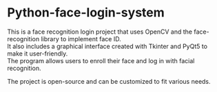 # Python-face-login-system

This is a face recognition login project that uses OpenCV and the face-recognition library to implement face ID.<br>
It also includes a graphical interface created with Tkinter and PyQt5 to make it user-friendly.<br>The program allows users to enroll their face and log in with facial recognition.

The project is open-source and can be customized to fit various needs.
